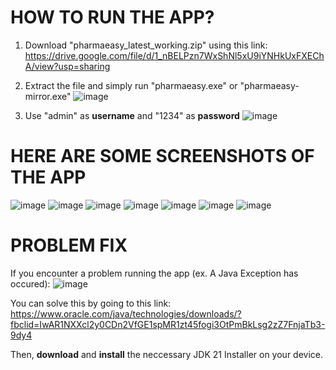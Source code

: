 # **HOW TO RUN THE APP?**

1. Download "pharmaeasy_latest_working.zip" using this link: https://drive.google.com/file/d/1_nBELPzn7WxShNl5xU9iYNHkUxFXEChA/view?usp=sharing
2. Extract the file and simply run "pharmaeasy.exe" or "pharmaeasy-mirror.exe"
  ![image](https://github.com/pmcm4/PharmaEasy/assets/103233119/aefdf4ad-8cf1-4edc-8fda-8a241eff03bb)

3. Use "admin" as **username** and "1234" as **password**
   ![image](https://github.com/pmcm4/PharmaEasy/assets/103233119/18479ed6-1108-4b4b-87fb-f606c2ed6e54)



# **HERE ARE SOME SCREENSHOTS OF THE APP**
![image](https://github.com/pmcm4/PharmaEasy/assets/103233119/10427bf6-b6aa-414a-83fa-e1f76c89b322)
![image](https://github.com/pmcm4/PharmaEasy/assets/103233119/ba14576c-75d3-47b7-9bc4-adb747d01d05)
![image](https://github.com/pmcm4/PharmaEasy/assets/103233119/25672917-78d0-43ae-9442-cb64f21b3b89)
![image](https://github.com/pmcm4/PharmaEasy/assets/103233119/b9672c09-6265-4851-a9ec-5c7866e420bb)
![image](https://github.com/pmcm4/PharmaEasy/assets/103233119/4c015586-8f08-4b62-a93b-7ead2f5bf77c)
![image](https://github.com/pmcm4/PharmaEasy/assets/103233119/2b1701ad-127a-49f3-8622-250cb1677ad4)
![image](https://github.com/pmcm4/PharmaEasy/assets/103233119/e7b63f4f-fffb-4aec-b88f-41fbc543bd0b)

# **PROBLEM FIX**
If you encounter a problem running the app (ex. A Java Exception has occured):
![image](https://github.com/pmcm4/PharmaEasy/assets/108311954/9bc78f99-6ff6-4476-b656-2ee767011ab2)

You can solve this by going to this link: https://www.oracle.com/java/technologies/downloads/?fbclid=IwAR1NXXcl2y0CDn2VfGE1spMR1zt45fogi3OtPmBkLsg2zZ7FnjaTb3-9dy4

Then, **download** and **install** the neccessary JDK 21 Installer on your device.

